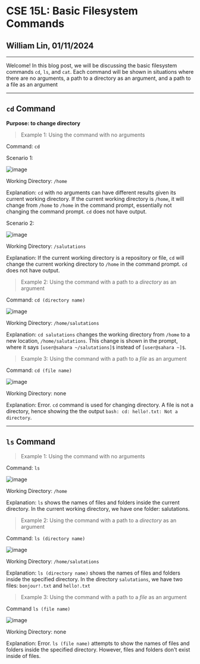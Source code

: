 # CSE 15L: Basic Filesystem Commands
## William Lin, 01/11/2024
---

Welcome! In this blog post, we will be discussing the basic filesystem commands `cd`, `ls`, and `cat`. Each command will be shown in situations where there are no arguments, a path to a directory as an argument, and a path to a file as an argument

---
## `cd` Command

**Purpose: to change directory**

>Example 1: Using the command with no arguments

Command: `cd`

Scenario 1:

![image](https://github.com/williamlinplayzlegitpiano/15Llabreportone/assets/55766910/9bb6dd87-4dfd-48a2-bdca-39b20bd065bf)

Working Directory: `/home`

Explanation: `cd` with no arguments can have different results given its current working directory. If the current working directory is `/home`, it will change from `/home` to `/home` in the command prompt, essentially not changing the command prompt. `cd` does not have output.

Scenario 2:

![image](https://github.com/williamlinplayzlegitpiano/15Llabreportone/assets/55766910/8b8fabf1-2e38-4e3e-b3b0-391b99e8da78)

Working Directory: `/salutations`

Explanation: If the current working directory is a repository or file, `cd` will change the current working directory to `/home` in the command prompt. `cd` does not have output.

>Example 2: Using the command with a path to a *directory* as an argument

Command: `cd (directory name)`

![image](https://github.com/williamlinplayzlegitpiano/15Llabreportone/assets/55766910/46f739f7-c93d-4a25-9170-6d467306129e)

Working Directory: `/home/salutations`

Explanation: `cd salutations` changes the working directory from `/home` to a new location, `/home/salutations`. This change is shown in the prompt, where it says `[user@sahara ~/salutations]$` instead of `[user@sahara ~]$`.

>Example 3: Using the command with a path to a *file* as an argument

Command: `cd (file name)`

![image](https://github.com/williamlinplayzlegitpiano/15Llabreportone/assets/55766910/015304d4-8462-43cf-8ada-08261e9e6ae0)

Working Directory: none

Explanation: Error. `cd` command is used for changing directory. A file is not a directory, hence showing the the output `bash: cd: hello!.txt: Not a directory`.

---
## `ls` Command

>Example 1: Using the command with no arguments

Command: `ls`

![image](https://github.com/williamlinplayzlegitpiano/15Llabreportone/assets/55766910/8ada7fe7-9957-4cd7-afbe-e49ea8b6a3e8)

Working Directory: `/home`

Explanation: `ls` shows the names of files and folders inside the current directory. In the current working directory, we have one folder: salutations. 

>Example 2: Using the command with a path to a *directory* as an argument

Command: `ls (directory name)` 

![image](https://github.com/williamlinplayzlegitpiano/15Llabreportone/assets/55766910/20ebc3e2-1c90-45e2-b159-4603db61c2e1)

Working Directory: `/home/salutations`

Explanation: `ls (directory name)` shows the names of files and folders inside the specified directory. In the directory `salutations`, we have two files: `bonjour!.txt` and `hello!.txt`

>Example 3: Using the command with a path to a *file* as an argument

Command `ls (file name)`

![image](https://github.com/williamlinplayzlegitpiano/15Llabreportone/assets/55766910/fa7a79d4-e22d-45bf-a871-cc60889d27a6)

Working Directory: none

Explanation: Error. `ls (file name)` attempts to show the names of files and folders inside the specified directory. However, files and folders don't exist inside of files. 






  


